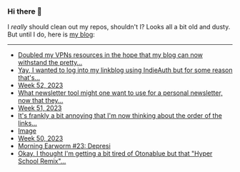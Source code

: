 ### Hi there 👋

I _really_ should clean out my repos, shouldn't I? Looks all a bit old and dusty. But until I do, here is [my blog](https://lostfocus.de/):

--- 

<!-- POST-LIST:START -->
- [Doubled my VPNs resources in the hope that my blog can now withstand the pretty…](https://lostfocus.de/2023/12/31/231935/)
- [Yay, I wanted to log into my linkblog using IndieAuth but for some reason that&#39;s…](https://lostfocus.de/2023/12/31/231932/)
- [Week 52, 2023](https://lostfocus.de/2023/12/31/week-52-2023/)
- [What newsletter tool might one want to use for a personal newsletter, now that they…](https://lostfocus.de/2023/12/27/231923/)
- [Week 51, 2023](https://lostfocus.de/2023/12/26/week-51-2023/)
- [It&#39;s frankly a bit annoying that I&#39;m now thinking about the order of the links…](https://lostfocus.de/2023/12/26/231897/)
- [Image](https://lostfocus.de/2023/12/25/231892/)
- [Week 50, 2023](https://lostfocus.de/2023/12/17/week-50-2023/)
- [Morning Earworm #23: Depresi](https://lostfocus.de/2023/12/16/morning-earworm-23-depresi/)
- [Okay, I thought I&#39;m getting a bit tired of Otonablue but that &quot;Hyper School Remix&quot;…](https://lostfocus.de/2023/12/13/231878/)
<!-- POST-LIST:END -->

<!--
**lostfocus/lostfocus** is a ✨ _special_ ✨ repository because its `README.md` (this file) appears on your GitHub profile.

Here are some ideas to get you started:

- 🔭 I’m currently working on ...
- 🌱 I’m currently learning ...
- 👯 I’m looking to collaborate on ...
- 🤔 I’m looking for help with ...
- 💬 Ask me about ...
- 📫 How to reach me: ...
- 😄 Pronouns: ...
- ⚡ Fun fact: ...
-->

